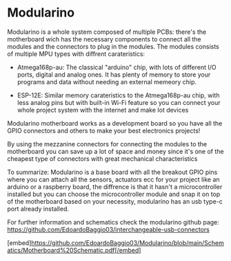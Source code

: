 # Modularino
Modularino is a whole system composed of multiple PCBs: there's the motherboard wich has the necessary components to connect all the modules and the connectors to plug in the modules. The modules consists of multiple MPU types with diffrent carateristics:



- Atmega168p-au: The classical "arduino" chip, with lots of different I/O ports, digital and analog ones. It has plenty of memory to store your programs and data without needing an external memeory chip.


- ESP-12E: Similar memory carateristics to the Atmega168p-au chip, with less analog pins but with built-in Wi-Fi feature so you can connect your whole project system with the internet and make Iot devices

Modularino motherboard works as a development board so you have all the GPIO connectors and others to make your best electronics projects!

By using the mezzanine connectors for connecting the modules to the motherboard you can save up a lot of space and money since it's one of the cheapest type of connectors with great mechanical characteristics



To summarize: Modularino is a base board with all the breakout GPIO pins where you can attach all the sensors, actuators ecc for your project like an arduino or a raspberry board, the diffrence is that it hasn't a microcontroller installed but you can choose the microcontroller module and snap it on top of the motherboard based on your necessity, modularino has an usb type-c port already installed.



For further information and schematics check the modularino github page: https://github.com/EdoardoBaggio03/interchangeable-usb-connectors

[embed]https://github.com/EdoardoBaggio03/Modularino/blob/main/Schematics/Motherboard%20Schematic.pdf[/embed]
